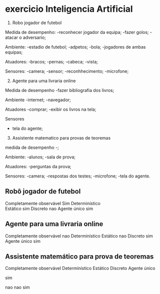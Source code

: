 # exercicio Inteligencia Artificial


1. Robo jogador de futebol

Medida de desempenho:
-reconhecer jogador da equipa;
-fazer golos;
-atacar o adversario;

Ambiente:
-estadio de futebol;
-adpetos;
-bola;
-jogadores de ambas equipas;


Atuadores:
-bracos;
-pernas;
-cabeca;
-vista;



Sensores:
-camera;
-sensor;
-reconhhecimento;
-microfone;

2. Agente para uma livraria online

Medida de desempenho
-fazer bibliografia dos livros;


Ambiente
-internet;
-navegador;

Atuadores
-comprar;
-exibir os livros na tela;


Sensores
- tela do agente;


3. Assistente matematico para provas de teoremas



medida de desempenho
-;

Ambiente:
-alunos;
-sala de prova;




Atuadores:
-perguntas da prova;

Sensores:
-camera;
-respostas dos testes;
-microfone;
-tela do agente.


Robô jogador de futebol
-
Completamente observável	    Sim
Determinístico	
Estático	                    sim
Discreto	                    nao
Agente único	                sim



Agente para uma livraria online
-

Completamente observável         nao
Determinístico
Estático                         nao
Discreto                         sim
Agente único                     sim



Assistente matemático para prova de teoremas
-

Completamente observável
Determinístico
Estático
Discreto
Agente único


sim

nao
nao
sim




